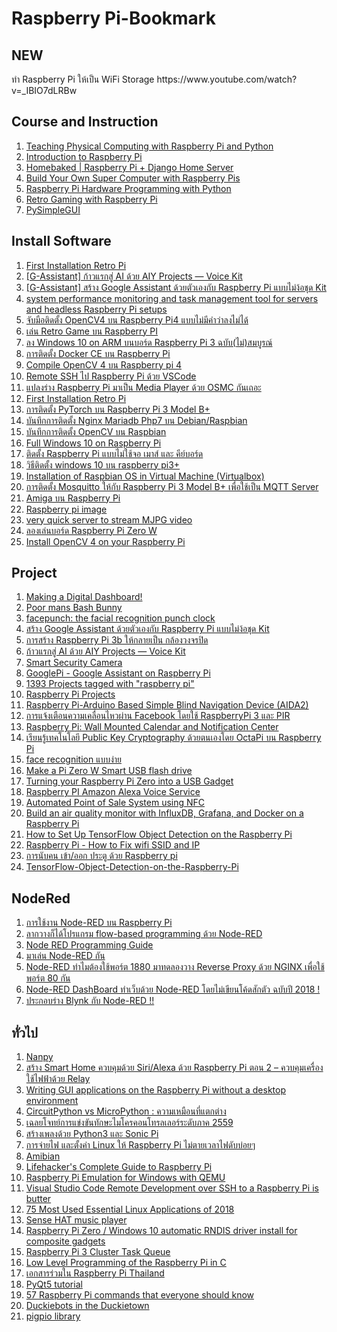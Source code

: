 # Raspberry Pi-Bookmark

<h2>NEW</h2>
ทำ Raspberry Pi ให้เป็น WiFi Storage
https://www.youtube.com/watch?v=_IBIO7dLRBw

<h2>Course and Instruction</h2>
<ol>
    <li> <a href="https://www.futurelearn.com/courses/physical-computing-raspberry-pi-python/1/register?return=71qgnfrg">Teaching Physical Computing with Raspberry Pi and Python</a></li>
    <li> <a href="https://www.udemy.com/course/introduction-to-raspberry-pi/?LSNPUBID=u6G2Di2QAio&ranEAID=u6G2Di2QAio&ranMID=39197&ranSiteID=u6G2Di2QAio-.r3e2bIGhpcTQmTnZF4H4g ">Introduction to Raspberry Pi </a></li>
    <li> <a href="https://www.udemy.com/course/homebaked-raspberry-pi-django/">Homebaked | Raspberry Pi + Django Home Server </a></li>
    <li> <a href="https://www.udemy.com/course/build-your-own-super-computer-with-raspberry-pi/?LSNPUBID=u6G2Di2QAio&ranEAID=u6G2Di2QAio&ranMID=39197&ranSiteID=u6G2Di2QAio-2SuFvpQiVBS7BiLEz8MJVA "> Build Your Own Super Computer with Raspberry Pis </a></li>
    <li> <a href="https://radiostud.io/raspberrypi-hardware-interface-programming-python/ "> Raspberry Pi Hardware Programming with Python</a></li>    
    <li> <a href="https://magpi.raspberrypi.org/books/retro-gaming "> Retro Gaming with Raspberry Pi</a></li>      
    <li> <a href="https://www.facebook.com/notes/raspberry-pi-thailand/pysimplegui/305144834072271/ "> PySimpleGUI</a></li>          
</ol>     

<h2>Install Software</h2>
<ol>      
    <li> <a href="https://github.com/RetroPie/RetroPie-Setup/wiki/First-Installation">First Installation Retro Pi </a></li>       
    <li> <a href="https://medium.com/sathittham/%E0%B8%81%E0%B9%89%E0%B8%B2%E0%B8%A7%E0%B9%81%E0%B8%A3%E0%B8%81%E0%B8%AA%E0%B8%B9%E0%B9%88-ai-%E0%B8%94%E0%B9%89%E0%B8%A7%E0%B8%A2-aiy-projects-voice-kit-2e03bbac28ba">[G-Assistant] ก้าวแรกสู่ AI ด้วย AIY Projects — Voice Kit </a></li> 
    <li> <a href="https://medium.com/sathittham/%E0%B8%AA%E0%B8%A3%E0%B9%89%E0%B8%B2%E0%B8%87-google-assistant-%E0%B8%94%E0%B9%89%E0%B8%A7%E0%B8%A2%E0%B8%95%E0%B8%B1%E0%B8%A7%E0%B9%80%E0%B8%AD%E0%B8%87%E0%B8%81%E0%B8%B1%E0%B8%9A-raspberry-pi-%E0%B9%81%E0%B8%9A%E0%B8%9A%E0%B9%84%E0%B8%A1%E0%B9%88%E0%B8%95%E0%B9%89%E0%B8%AD%E0%B8%87%E0%B8%9E%E0%B8%B6%E0%B9%88%E0%B8%87%E0%B8%8A%E0%B8%B8%E0%B8%94-kit-88d81fd71752">[G-Assistant] สร้าง Google Assistant ด้วยตัวเองกับ Raspberry Pi แบบไม่ง้อชุด Kit </a></li>     
    <li> <a href="https://github.com/t0xic0der/sysmon"> system performance monitoring and task management tool for servers and headless Raspberry Pi setups </a></li> 
     <li> <a href="https://www.makerasia.com/opencv4-%e0%b8%9a%e0%b8%99-raspberry-pi4/?fbclid=IwAR0ZMG9Tqu0Ke8xf998K-IvMXVwNnA0KQj0KG_9-Lectyxkmmib-MhDh62o">จับมือติดตั้ง OpenCV4 บน Raspberry Pi4 แบบไม่มีคำว่าลงไม่ได้ </a></li> 
    <li> <a href="https://raspberrypi-thailand.blogspot.com/2016/06/retro-game-raspberry-pi.html">เล่น Retro Game บน Raspberry PI </a></li>     
    <li> <a href="https://www.youtube.com/watch?v=qWtiLAF95qM ">ลง Windows 10 on ARM บนบอร์ด Raspberry Pi 3 ฉบับ(ไม่)สมบูรณ์ </a></li>   
    <li> <a href="https://medium.com/chiang-mai-maker-club/%E0%B8%81%E0%B8%B2%E0%B8%A3%E0%B8%95%E0%B8%B4%E0%B8%94%E0%B8%95%E0%B8%B1%E0%B9%89%E0%B8%87-docker-ce-%E0%B8%9A%E0%B8%99-raspberry-pi-2137c3c77d20">การติดตั้ง Docker CE บน Raspberry Pi</a></li>    
    <li> <a href="https://medium.com/nectec/compile-opencv-4-%E0%B8%9A%E0%B8%99-raspberry-pi-4-a89018160685">Compile OpenCV 4 บน Raspberry pi 4</a></li> 
    <li> <a href="https://medium.com/@dnjooiopa/remote-ssh-%E0%B9%84%E0%B8%9B-raspberry-pi-%E0%B8%94%E0%B9%89%E0%B8%A7%E0%B8%A2-vscode-486f5fbb584a">Remote SSH ไป Raspberry Pi ด้วย VSCode</a></li> 
    <li> <a href="https://medium.com/sathittham/rpi-%E0%B9%81%E0%B8%9B%E0%B8%A5%E0%B8%87%E0%B8%A3%E0%B9%88%E0%B8%B2%E0%B8%87-raspberry-pi-%E0%B8%A1%E0%B8%B2%E0%B9%80%E0%B8%9B%E0%B9%87%E0%B8%99-media-player-%E0%B8%94%E0%B9%89%E0%B8%A7%E0%B8%A2-osmc-%E0%B8%81%E0%B8%B1%E0%B8%99%E0%B9%80%E0%B8%96%E0%B8%AD%E0%B8%B0-9e14db79e4f">แปลงร่าง Raspberry Pi มาเป็น Media Player ด้วย OSMC กันเถอะ</a></li> 
    <li> <a href="">First Installation Retro Pi </a></li> 
    <li> <a href="https://raspberrypi-thailand.blogspot.com/2019/09/pytorch-raspberry-pi-3-model-b.html?fbclid=IwAR1oIwb3BYBgMPIpzy5NL302CmB_ceDxq_isHZA4Zhs1Dsq9SCU3YEvd8C8">การติดตั้ง PyTorch บน Raspberry Pi 3 Model B+ </a></li> 
    <li> <a href="https://www.youtube.com/watch?v=l5KdKqggDLo">บันทึกการติดตั้ง Nginx Mariadb Php7 บน Debian/Raspbian </a></li> 
    <li> <a href="https://www.youtube.com/watch?v=SKeyaXJYqhc">บันทึกการติดตั้ง OpenCV บน Raspbian </a></li>     
    <li> <a href="https://www.youtube.com/watch?v=5Szv_08XUDU">Full Windows 10 on Raspberry Pi </a></li>  
    <li> <a href="https://warun.in.th/1257-%E0%B8%9A%E0%B8%B1%E0%B8%99%E0%B8%97%E0%B8%B6%E0%B8%81%E0%B8%81%E0%B8%B2%E0%B8%A3%E0%B8%95%E0%B8%B4%E0%B8%94%E0%B8%95%E0%B8%B1%E0%B9%89%E0%B8%87-raspberry-pi?fbclid=IwAR2Z9zl8SZ95KUqqslB9M1LE0dYlg0LJ_KLUZGjEZ8gi_JnN25_2t9DP02U">ติดตั้ง Raspberry Pi แบบไม่ใช้จอ เมาส์ และ คีย์บอร์ด  </a></li>  
    <li> <a href="https://www.youtube.com/watch?v=x-3diiYzdG8">วิธีติดตั้ง windows 10 บน raspberry pi3+ </a></li>  
    <li> <a href="http://pdacontrolen.com/installation-of-raspbian-os-in-virtual-machine-virtualbox/?fbclid=IwAR3F-_HGT-1D5E5A99hxrLXchHziMQsp20t8Uyz9aTS7JnREY8VrVoRIQGo">Installation of Raspbian OS in Virtual Machine (Virtualbox) </a></li>  
    <li> <a href="https://medium.com/@choonewza/%E0%B8%81%E0%B8%B2%E0%B8%A3%E0%B8%95%E0%B8%B4%E0%B8%94%E0%B8%95%E0%B8%B1%E0%B9%89%E0%B8%87-mosquitto-%E0%B9%83%E0%B8%AB%E0%B9%89%E0%B8%81%E0%B8%B1%E0%B8%9A-raspberry-pi-d6c8ea57b441">การติดตั้ง Mosquitto ให้กับ Raspberry Pi 3 Model B+ เพื่อใช้เป็น MQTT Server </a></li>      
    <li> <a href="https://www.facebook.com/groups/rpi.th/permalink/2189075814679576/">Amiga บน Raspberry Pi </a></li>  
    <li> <a href="https://www.facebook.com/groups/rpi.th/permalink/2172891552964669/">Raspberry pi image </a></li> 
    <li> <a href="https://github.com/pikvm/ustreamer">very quick server to stream MJPG video </a></li>   
    <li> <a href="https://www.ioxhop.com/article/95/%E0%B8%A5%E0%B8%AD%E0%B8%87%E0%B9%80%E0%B8%A5%E0%B9%88%E0%B8%99%E0%B8%9A%E0%B8%AD%E0%B8%A3%E0%B9%8C%E0%B8%94-raspberry-pi-zero-w?fbclid=IwAR2j4L8AvhNpuI1Lyt16M0Wq9_FkUnz8WX8PTI9mnfTBQ2w1GQTk91gbDek">ลองเล่นบอร์ด Raspberry Pi Zero W </a></li> 
    <li> <a href="https://www.pyimagesearch.com/2018/09/26/install-opencv-4-on-your-raspberry-pi/?fbclid=IwAR1KxQYnKFgoZtPSHrGQ87Ste0kNcAPIKYN5D0epYnREG3nSZgoxRePOPyI">Install OpenCV 4 on your Raspberry Pi </a></li>  
</ol>    
    
<h2>Project</h2>
<ol>          
    <li> <a href="https://www.youtube.com/watch?v=BR_yko0gr-Y">Making a Digital Dashboard! </a></li>  
    <li> <a href="https://www.cron.dk/poor-mans-bash-bunny/">Poor mans Bash Bunny </a></li>      
    <li> <a href="https://www.raspberrypi.org/blog/facepunch-facial-recognition/">facepunch: the facial recognition punch clock</a></li>     
    <li> <a href="https://medium.com/sathittham/%E0%B8%AA%E0%B8%A3%E0%B9%89%E0%B8%B2%E0%B8%87-google-assistant-%E0%B8%94%E0%B9%89%E0%B8%A7%E0%B8%A2%E0%B8%95%E0%B8%B1%E0%B8%A7%E0%B9%80%E0%B8%AD%E0%B8%87%E0%B8%81%E0%B8%B1%E0%B8%9A-raspberry-pi-%E0%B9%81%E0%B8%9A%E0%B8%9A%E0%B9%84%E0%B8%A1%E0%B9%88%E0%B8%95%E0%B9%89%E0%B8%AD%E0%B8%87%E0%B8%9E%E0%B8%B6%E0%B9%88%E0%B8%87%E0%B8%8A%E0%B8%B8%E0%B8%94-kit-88d81fd71752">สร้าง Google Assistant ด้วยตัวเองกับ Raspberry Pi แบบไม่ง้อชุด Kit </a></li>  
    <li> <a href="https://peerajakwitoonchart.blogspot.com/2017/11/raspberry-pi-3b-video-streaming-server.html?m=1">การสร้าง Raspberry Pi 3b ให้กลายเป็น กล้องวงจรปิด</a></li>  
    <li> <a href="https://medium.com/sathittham/%E0%B8%81%E0%B9%89%E0%B8%B2%E0%B8%A7%E0%B9%81%E0%B8%A3%E0%B8%81%E0%B8%AA%E0%B8%B9%E0%B9%88-ai-%E0%B8%94%E0%B9%89%E0%B8%A7%E0%B8%A2-aiy-projects-voice-kit-2e03bbac28ba">ก้าวแรกสู่ AI ด้วย AIY Projects — Voice Kit </a></li>  
    <li> <a href="https://www.hackster.io/hackershack/smart-security-camera-90d7bd">Smart Security Camera </a></li>  
    <li> <a href="https://www.hackster.io/Salmanfarisvp/googlepi-google-assistant-on-raspberry-pi-9f3677?ref=explore&ref_id=recent_7days__&offset=4">GooglePi - Google Assistant on Raspberry Pi  </a></li>  
    <li> <a href="https://hackaday.io/projects?tag=raspberry%20pi">1393 Projects tagged with "raspberry pi" </a></li>  
    <li> <a href="https://www.instructables.com/id/Raspberry-Pi-Projects/">Raspberry Pi Projects</a></li>  
    <li> <a href="https://www.instructables.com/id/Raspberry-Pi-Arduino-Based-Simple-Blind-Navigation/?utm_content=buffer12e28&utm_medium=social&utm_source=facebook.com&utm_campaign=buffer">Raspberry Pi-Arduino Based Simple Blind Navigation Device (AIDA2) </a></li>  
    <li> <a href="http://doc.inex.co.th/%e0%b8%81%e0%b8%b2%e0%b8%a3%e0%b9%81%e0%b8%88%e0%b9%89%e0%b8%87%e0%b9%80%e0%b8%95%e0%b8%b7%e0%b8%ad%e0%b8%99%e0%b8%84%e0%b8%a7%e0%b8%b2%e0%b8%a1%e0%b9%80%e0%b8%84%e0%b8%a5%e0%b8%b7%e0%b9%88%e0%b8%ad/">การแจ้งเตือนความเคลื่อนไหวผ่าน Facebook โดยใช้ RaspberryPi 3 และ PIR </a></li>  
    <li> <a href="https://www.instructables.com/id/Raspberry-Pi-Wall-Mounted-Calender-and-Notificatio/">Raspberry Pi: Wall Mounted Calendar and Notification Center </a></li>  
    <li> <a href="https://www.techtalkthai.com/learn-public-key-cryptography-with-octapi-on-raspberry-pi/">เรียนรู้เทคโนโลยี Public Key Cryptography ด้วยตนเองโดย OctaPi บน Raspberry Pi </a></li>  
    <li> <a href="https://github.com/somchaisomph/morning_glory?fbclid=IwAR1egKyfko4lDiyDlZh68oCXYnwWa0bi1uvC9FySpn-CqsCLic7TZhl8esA">face recognition แบบง่าย </a></li>  
    <li> <a href="https://magpi.raspberrypi.org/articles/pi-zero-w-smart-usb-flash-drive">Make a Pi Zero W Smart USB flash drive </a></li>  
    <li> <a href="https://learn.adafruit.com/turning-your-raspberry-pi-zero-into-a-usb-gadget?view=all">Turning your Raspberry Pi Zero into a USB Gadget </a></li>  
    <li> <a href="https://www.youtube.com/watch?v=htVdRZN5JjY&fbclid=IwAR14txZNGr33CyqHaochKPr9PnMp1gYwJvBfyOoLYIXwLkHo85xzFvMK2xQ">Raspberry PI Amazon Alexa Voice Service</a></li>  
    <li> <a href="https://github.com/bennington-hardware-hacking-2019/pos_system?fbclid=IwAR3Hgahpg6bym9rjvcjqTe05mdR6fVUS2J_G7oLLns9heGSLCMPKBfClMvc">Automated Point of Sale System using NFC </a></li>  
    <li> <a href="https://www.balena.io/blog/build-an-environment-and-air-quality-monitor-with-raspberry-pi/?fbclid=IwAR1Mk6cGahGDLBwnCrlMNRxU9S2_89O8jdJuILICAfj5fzZGUmN3_j1MszQ">Build an air quality monitor with InfluxDB, Grafana, and Docker on a Raspberry Pi </a></li>  
    <li> <a href="https://www.youtube.com/watch?v=npZ-8Nj1YwY&fbclid=IwAR1TDGY5NwwZaOI-HAYQLEoPIWlhrNaUHgy2vGDWaabDUdWUuCDcG6LHvWo">How to Set Up TensorFlow Object Detection on the Raspberry Pi </a></li>  
    <li> <a href="https://www.youtube.com/watch?v=Kt68Szn-G-0">Raspberry Pi - How to Fix wifi SSID and IP </a></li>  
    <li> <a href="https://medium.com/@kewinrueangraklikhit/%E0%B8%81%E0%B8%B2%E0%B8%A3%E0%B8%99%E0%B8%B1%E0%B8%9A%E0%B8%84%E0%B8%99-%E0%B9%80%E0%B8%82%E0%B9%89%E0%B8%B2-%E0%B8%AD%E0%B8%AD%E0%B8%81-%E0%B8%9B%E0%B8%A3%E0%B8%B0%E0%B8%95%E0%B8%B9-%E0%B8%94%E0%B9%89%E0%B8%A7%E0%B8%A2-raspberry-pi-7903c9478c50">การนับคน เข้า/ออก ประตู ด้วย Raspberry pi </a></li>  
    <li> <a href="https://github.com/EdjeElectronics/TensorFlow-Object-Detection-on-the-Raspberry-Pi?fbclid=IwAR16ISxz3OH0FBF5UZWXyUJU3Q3AQgigFcy0as5JUB4J1tX5IJu_IG3gXwg">TensorFlow-Object-Detection-on-the-Raspberry-Pi </a></li>      
   
</ol>      

<h2>NodeRed</h2>
<ol>          
    <li> <a href="http://www.eduthaieasyelec.com/16623242/%E0%B8%81%E0%B8%B2%E0%B8%A3%E0%B9%83%E0%B8%8A%E0%B9%89%E0%B8%87%E0%B8%B2%E0%B8%99-node-red-%E0%B8%9A%E0%B8%99-raspberry-pi?fbclid=IwAR3WDNUxzYe2M38Eb1lOfXk5VRZ1GD3b57JZUuitv5SqGSI9pCF5fUAZ-KU">การใช้งาน Node-RED บน Raspberry Pi </a></li>  
    <li> <a href="https://medium.com/@benz20003/%E0%B8%A5%E0%B8%B2%E0%B8%81%E0%B8%A7%E0%B8%B2%E0%B8%87%E0%B8%81%E0%B9%87%E0%B9%84%E0%B8%94%E0%B9%89%E0%B9%82%E0%B8%9B%E0%B8%A3%E0%B9%81%E0%B8%81%E0%B8%A3%E0%B8%A1-flow-based-programming-%E0%B8%94%E0%B9%89%E0%B8%A7%E0%B8%A2-node-red-47d96f23d614">ลากวางก็ได้โปรแกรม flow-based programming ด้วย Node-RED </a></li>  
    <li> <a href="http://noderedguide.com/">Node RED Programming Guide </a></li>  
    <li> <a href="http://thaiopensource.org/%E0%B8%A1%E0%B8%B2%E0%B9%80%E0%B8%A5%E0%B9%88%E0%B8%99-node-red-%E0%B8%81%E0%B8%B1%E0%B8%99/">มาเล่น Node-RED กัน </a></li>      
    <li> <a href="https://medium.com/deaware/node-red-%E0%B8%97%E0%B8%B3%E0%B9%84%E0%B8%A1%E0%B8%95%E0%B9%89%E0%B8%AD%E0%B8%87%E0%B9%83%E0%B8%8A%E0%B9%89%E0%B8%9E%E0%B8%AD%E0%B8%A3%E0%B9%8C%E0%B8%95-1880-%E0%B8%A1%E0%B8%B2%E0%B8%97%E0%B8%94%E0%B8%A5%E0%B8%AD%E0%B8%87%E0%B8%A7%E0%B8%B2%E0%B8%87-reverse-proxy-%E0%B8%94%E0%B9%89%E0%B8%A7%E0%B8%A2-nginx-%E0%B9%80%E0%B8%9E%E0%B8%B7%E0%B9%88%E0%B8%AD%E0%B9%83%E0%B8%8A%E0%B9%89%E0%B8%9E%E0%B8%AD%E0%B8%A3%E0%B9%8C%E0%B8%95-80-%E0%B8%81%E0%B8%B1%E0%B8%99-dfe0d94e1d81">Node-RED ทำไมต้องใช้พอร์ต 1880 มาทดลองวาง Reverse Proxy ด้วย NGINX เพื่อใช้พอร์ต 80 กัน </a></li>  
    <li> <a href="https://medium.com/mmp-li/node-red-dashboard-%E0%B8%97%E0%B8%B3%E0%B9%80%E0%B8%A7%E0%B9%87%E0%B8%9A%E0%B8%94%E0%B9%89%E0%B8%A7%E0%B8%A2-node-red-%E0%B9%82%E0%B8%94%E0%B8%A2%E0%B9%84%E0%B8%A1%E0%B9%88%E0%B9%80%E0%B8%82%E0%B8%B5%E0%B8%A2%E0%B8%99%E0%B9%82%E0%B8%84%E0%B9%89%E0%B8%94%E0%B8%AA%E0%B8%B1%E0%B8%81%E0%B8%95%E0%B8%B1%E0%B8%A7-%E0%B8%89%E0%B8%9A%E0%B8%B1%E0%B8%9A%E0%B8%9B%E0%B8%B5-2018-23345af6bf5d">Node-RED DashBoard ทำเว็บด้วย Node-RED โดยไม่เขียนโค้ดสักตัว ฉบับปี 2018 ! </a></li>  
    <li> <a href="https://medium.com/mmp-li/%E0%B8%9B%E0%B8%A3%E0%B8%B0%E0%B8%81%E0%B8%AD%E0%B8%9A%E0%B8%A3%E0%B9%88%E0%B8%B2%E0%B8%87-blynk-%E0%B8%81%E0%B8%B1%E0%B8%9A-node-red-54f67433805b">ประกอบร่าง Blynk กับ Node-RED !! </a></li>  

</ol>
    
<h2>ทั่วไป</h2>
<ol>        
    <li> <a href="https://nanpy.github.io/">Nanpy </a></li>       
    <li> <a href="https://maxmacstn.wordpress.com/2018/06/20/%e0%b8%aa%e0%b8%a3%e0%b9%89%e0%b8%b2%e0%b8%87-smart-home-%e0%b8%84%e0%b8%a7%e0%b8%9a%e0%b8%84%e0%b8%b8%e0%b8%a1%e0%b8%94%e0%b9%89%e0%b8%a7%e0%b8%a2-siri-alexa-%e0%b8%94%e0%b9%89%e0%b8%a7%e0%b8%a2-ra-2/?fbclid=IwAR3EZQ4PikcuU13sBHUUZcJ4ylb_Ir_P1qIUqvOVK_FoVtL9gNI2eKSYVgs">สร้าง Smart Home ควบคุมด้วย Siri/Alexa ด้วย Raspberry Pi ตอน 2 – ควบคุมเครื่องใช้ไฟฟ้าด้วย Relay </a></li>  
    <li> <a href="https://medium.com/@avik.das/writing-gui-applications-on-the-raspberry-pi-without-a-desktop-environment-8f8f840d9867">Writing GUI applications on the Raspberry Pi without a desktop environment </a></li>  
    <li> <a href="http://thaiopensource.org/circuitpython-vs-micropython-%e0%b8%84%e0%b8%a7%e0%b8%b2%e0%b8%a1%e0%b9%80%e0%b8%ab%e0%b8%a1%e0%b8%b7%e0%b8%ad%e0%b8%99%e0%b8%97%e0%b8%b5%e0%b9%88%e0%b9%81%e0%b8%95%e0%b8%81%e0%b8%95%e0%b9%88/?fbclid=IwAR17--mXxpU0QQRt2AuIwoz2AXcrWRGfKIZ0ic0AbvSserG-D9gGLXLvBag">CircuitPython vs MicroPython : ความเหมือนที่แตกต่าง </a></li>  
    <li> <a href="http://doc.inex.co.th/raspberry-pi3-for-technical-collage-2016/">เฉลยโจทย์การแข่งขันทักษะไมโครคอนโทรลเลอร์ระดับภาค 2559 </a></li>       
    <li> <a href="https://raspberrypi-thailand.blogspot.com/2018/03/python3-sonic-pi.html">สร้างเพลงด้วย Python3 และ Sonic Pi  </a></li>  
    <li> <a href="https://learninginventions.org/?p=2626&fbclid=IwAR0Bskpag5Zq1-_sGgMvdz-4lSfvbQ8lfsKEjXqHE6fHl4gi6mePfF1VsYc">การจ่ายไฟ และตั้งค่า Linux ให้ Raspberry Pi ไม่ตายเวลาไฟดับบ่อยๆ </a></li>  
    <li> <a href="https://gunkrist79.wixsite.com/amibian?fbclid=IwAR3qdfyV-ZEhX8WNPKJWoO5rnzS97OCtfd2uYi_JNbJj_cIQHelg9RD-ops">Amibian </a></li> 
    <li> <a href="https://lifehacker.com/s/raspberrypiguide?fbclid=IwAR1l29YSoYcJmINOq6T2EzJ940UZhpQ0fz8uzyijXRz9NUmnHJNboeUBCgA">Lifehacker's Complete Guide to Raspberry Pi </a></li>       
    <li> <a href="https://www.pcsteps.com/1199-raspberry-pi-emulation-for-windows-qemu/">Raspberry Pi Emulation for Windows with QEMU </a></li>  
    <li> <a href="https://www.hanselman.com/blog/VisualStudioCodeRemoteDevelopmentOverSSHToARaspberryPiIsButter.aspx?fbclid=IwAR17kf4Dnsw9z0Dl2Th_dVe91H14xV_noRL9uvUrfEdoxRh-J69YERDyspc">Visual Studio Code Remote Development over SSH to a Raspberry Pi is butter </a></li>  
    <li> <a href="https://www.fossmint.com/most-used-linux-applications/?fbclid=IwAR2PEBtiV05osavhW8392NycnHzCZvwhPNgHIFuoLWKFpWjPJpA6SEmLIaQ">75 Most Used Essential Linux Applications of 2018 </a></li> 
    <li> <a href="https://projects.raspberrypi.org/en/projects/sensehat-scratch-mp3-player">Sense HAT music player </a></li>       
    <li> <a href="https://gist.github.com/Gadgetoid/c52ee2e04f1cd1c0854c3e77360011e2">Raspberry Pi Zero / Windows 10 automatic RNDIS driver install for composite gadgets  </a></li>  
    <li> <a href="https://www.youtube.com/watch?v=mzP-QYxW9Vs&fbclid=IwAR3mdl2OiNUQz2I5oSSa-Z-TqB3B7hX-cF_xKcLeqBrDkq9ZT2nbXCl4qxw">Raspberry Pi 3 Cluster Task Queue </a></li>  
    <li> <a href="http://www.pieter-jan.com/node/15?fbclid=IwAR2bL0jUU6-6PkvMbCdFl94ANls-iSk-r4-TTLAFzEHRGqz6GGysjFG52WE">Low Level Programming of the Raspberry Pi in C  </a></li> 
    <li> <a href="https://www.facebook.com/notes/raspberry-pi-thailand/raspberry-pi/1907609879492839/">เอกสารร่วมใน Raspberry Pi Thailand </a></li>       
    <li> <a href="https://likegeeks.com/pyqt5-tutorial/?fbclid=IwAR33_QdCzfzSRvsTiGQv-nkC4jXX8Ta59MZeIYZBkzna7PtUqELwH55r-eQ">PyQt5 tutorial </a></li>  
    <li> <a href="https://raspberrytips.com/raspberry-pi-commands/?fbclid=IwAR1ih3THUIitw1FzD7wojKFTSWQFtrg83neLLR-bAfjFfMIWsk46Ng5YncY">57 Raspberry Pi commands that everyone should know </a></li>  
    <li> <a href="https://www.facebook.com/iot.kmutnb/posts/268978167056278">Duckiebots in the Duckietown </a></li>     
    <li> <a href="http://abyz.me.uk/rpi/pigpio/examples.html?fbclid=IwAR2_jRtHQWmCJY25Qk-2ArQpfrMsPUn1XlXCGxtY8h88joKQsw07g9IKJtg">pigpio library </a></li>         
